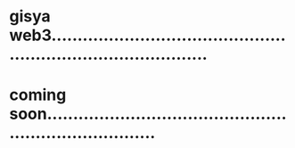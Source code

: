 # gisya web3...................................................................................
# coming soon..........................................................................
